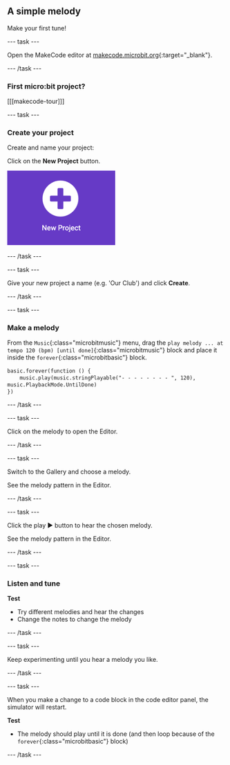 ## A simple melody

Make your first tune!

\--- task ---

Open the MakeCode editor at [makecode.microbit.org](https://makecode.microbit.org){:target="_blank"}.

\--- /task ---

### First micro:bit project?

[[[makecode-tour]]]

\--- task ---

### Create your project

Create and name your project:

Click on the **New Project** button.

<img src="images/new-project-button.png" alt="The New Project button inside MakeCode." width="250"/>

\--- /task ---

\--- task ---

Give your new project a name (e.g. 'Our Club') and click **Create**.

\--- /task ---

\--- task ---

### Make a melody

From the `Music`{:class="microbitmusic"} menu, drag the `play melody ... at tempo 120 (bpm) [until done]`{:class="microbitmusic"} block and place it inside the `forever`{:class="microbitbasic"} block.

```microbit
basic.forever(function () {
    music.play(music.stringPlayable("- - - - - - - - ", 120), music.PlaybackMode.UntilDone)
})
```

\--- /task ---

\--- task ---

Click on the melody to open the Editor.

\--- /task ---

\--- task ---

Switch to the Gallery and choose a melody.

See the melody pattern in the Editor.

\--- /task ---

\--- task ---

Click the play ▶️ button to hear the chosen melody.

See the melody pattern in the Editor.

\--- /task ---

\--- task ---

### Listen and tune

**Test**

- Try different melodies and hear the changes
- Change the notes to change the melody

\--- /task ---

\--- task ---

Keep experimenting until you hear a melody you like.

\--- /task ---

\--- task ---

When you make a change to a code block in the code editor panel, the simulator will restart.

**Test**

- The melody should play until it is done (and then loop because of the `forever`{:class="microbitbasic"} block)

\--- /task ---
